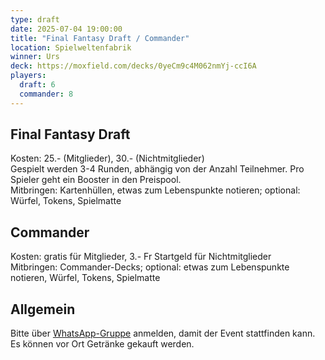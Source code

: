 ```yaml
---
type: draft
date: 2025-07-04 19:00:00
title: "Final Fantasy Draft / Commander"
location: Spielweltenfabrik
winner: Urs
deck: https://moxfield.com/decks/0yeCm9c4M062nmYj-ccI6A
players:
  draft: 6
  commander: 8
---
```

## Final Fantasy Draft
Kosten: 25.- (Mitglieder), 30.- (Nichtmitglieder) \
Gespielt werden 3-4 Runden, abhängig von der Anzahl Teilnehmer.
Pro Spieler geht ein Booster in den Preispool. \
Mitbringen: Kartenhüllen, etwas zum Lebenspunkte notieren; optional: Würfel, Tokens, Spielmatte

## Commander
Kosten: gratis für Mitglieder, 3.- Fr Startgeld für Nichtmitglieder \
Mitbringen: Commander-Decks; optional: etwas zum Lebenspunkte notieren, Würfel, Tokens, Spielmatte

## Allgemein
Bitte über [WhatsApp-Gruppe](https://chat.whatsapp.com/HQ7IINFrZB63esDNRqsIUw) anmelden, damit der Event stattfinden kann. \
Es können vor Ort Getränke gekauft werden.
